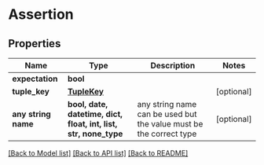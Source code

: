 # Assertion


## Properties
Name | Type | Description | Notes
------------ | ------------- | ------------- | -------------
**expectation** | **bool** |  | 
**tuple_key** | [**TupleKey**](TupleKey.md) |  | [optional] 
**any string name** | **bool, date, datetime, dict, float, int, list, str, none_type** | any string name can be used but the value must be the correct type | [optional]

[[Back to Model list]](../README.md#documentation-for-models) [[Back to API list]](../README.md#documentation-for-api-endpoints) [[Back to README]](../README.md)



